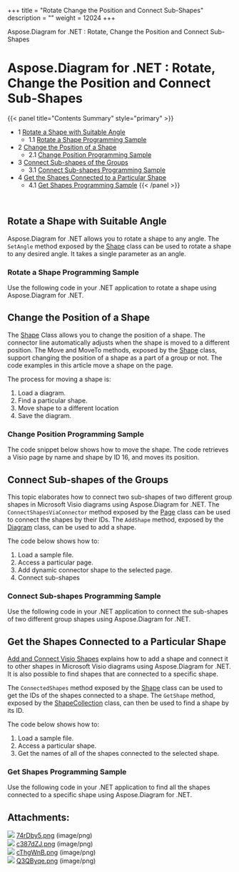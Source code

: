 +++
title = "Rotate Change the Position and Connect Sub-Shapes" 
description = "" 
weight = 12024 
+++

Aspose.Diagram for .NET : Rotate, Change the Position and Connect Sub-Shapes  

# Aspose.Diagram for .NET : Rotate, Change the Position and Connect Sub-Shapes


{{< panel title="Contents Summary" style="primary" >}}
*   1 [Rotate a Shape with Suitable Angle](#Rotate,ChangethePositionandConnectSub-Shapes-RotateaShapewithSuitableAngle)
    *   1.1 [Rotate a Shape Programming Sample](#Rotate,ChangethePositionandConnectSub-Shapes-RotateaShapeProgrammingSample)
*   2 [Change the Position of a Shape](#Rotate,ChangethePositionandConnectSub-Shapes-ChangethePositionofaShape)
    *   2.1 [Change Position Programming Sample](#Rotate,ChangethePositionandConnectSub-Shapes-ChangePositionProgrammingSample)
*   3 [Connect Sub-shapes of the Groups](#Rotate,ChangethePositionandConnectSub-Shapes-ConnectSub-shapesoftheGroups)
    *   3.1 [Connect Sub-shapes Programming Sample](#Rotate,ChangethePositionandConnectSub-Shapes-ConnectSub-shapesProgrammingSample)
*   4 [Get the Shapes Connected to a Particular Shape](#Rotate,ChangethePositionandConnectSub-Shapes-GettheShapesConnectedtoaParticularShape)
    *   4.1 [Get Shapes Programming Sample](#Rotate,ChangethePositionandConnectSub-Shapes-GetShapesProgrammingSample)
{{< /panel >}}
 

 

## Rotate a Shape with Suitable Angle

Aspose.Diagram for .NET allows you to rotate a shape to any angle. The `SetAngle` method exposed by the [Shape](http://www.aspose.com/api/net/diagram/aspose.diagram/shape) class can be used to rotate a shape to any desired angle. It takes a single parameter as an angle.

### Rotate a Shape Programming Sample

Use the following code in your .NET application to rotate a shape using Aspose.Diagram for .NET.

## Change the Position of a Shape

The [Shape](http://www.aspose.com/api/net/diagram/aspose.diagram/shape) Class allows you to change the position of a shape. The connector line automatically adjusts when the shape is moved to a different position. The Move and MoveTo methods, exposed by the [Shape](http://www.aspose.com/api/net/diagram/aspose.diagram/shape) class, support changing the position of a shape as a part of a group or not. The code examples in this article move a shape on the page.

The process for moving a shape is:

1.  Load a diagram.
2.  Find a particular shape.
3.  Move shape to a different location
4.  Save the diagram.

### Change Position Programming Sample

The code snippet below shows how to move the shape. The code retrieves a Visio page by name and shape by ID 16, and moves its position.

## Connect Sub-shapes of the Groups

This topic elaborates how to connect two sub-shapes of two different group shapes in Microsoft Visio diagrams using Aspose.Diagram for .NET. The `ConnectShapesViaConnector` method exposed by the [Page](http://www.aspose.com/api/net/diagram/aspose.diagram/page) class can be used to connect the shapes by their IDs. The `AddShape` method, exposed by the [Diagram](http://www.aspose.com/api/net/diagram/aspose.diagram/diagram) class, can be used to add a shape.

The code below shows how to:

1.  Load a sample file.
2.  Access a particular page.
3.  Add dynamic connector shape to the selected page.
4.  Connect sub-shapes

### Connect Sub-shapes Programming Sample

Use the following code in your .NET application to connect the sub-shapes of two different group shapes using Aspose.Diagram for .NET.

## Get the Shapes Connected to a Particular Shape

[Add and Connect Visio Shapes](/pages/createpage.action?spaceKey=diagramnet&title=Add+and+Connect+Visio+Shapes&linkCreation=true&fromPageId=18350178) explains how to add a shape and connect it to other shapes in Microsoft Visio diagrams using Aspose.Diagram for .NET. It is also possible to find shapes that are connected to a specific shape.

The `ConnectedShapes` method exposed by the [Shape](http://www.aspose.com/api/net/diagram/aspose.diagram/shape) class can be used to get the IDs of the shapes connected to a shape. The `GetShape` method, exposed by the [ShapeCollection](http://www.aspose.com/api/net/diagram/aspose.diagram/shapecollection) class, can then be used to find a shape by its ID.

The code below shows how to:

1.  Load a sample file.
2.  Access a particular shape.
3.  Get the names of all of the shapes connected to the selected shape.

### Get Shapes Programming Sample

Use the following code in your .NET application to find all the shapes connected to a specific shape using Aspose.Diagram for .NET.

## Attachments:

![](https://docs2.aspose.com/diagram/net/images/icons/bullet_blue.gif) [74rDby5.png](https://docs2.aspose.com/diagram/net/attachments/18350178/18547233.png) (image/png)  
![](https://docs2.aspose.com/diagram/net/images/icons/bullet_blue.gif) [c387dZJ.png](https://docs2.aspose.com/diagram/net/attachments/18350178/18547232.png) (image/png)  
![](https://docs2.aspose.com/diagram/net/images/icons/bullet_blue.gif) [cThgWnB.png](https://docs2.aspose.com/diagram/net/attachments/18350178/18547245.png) (image/png)  
![](https://docs2.aspose.com/diagram/net/images/icons/bullet_blue.gif) [Q3QByqe.png](https://docs2.aspose.com/diagram/net/attachments/18350178/18547244.png) (image/png)  

